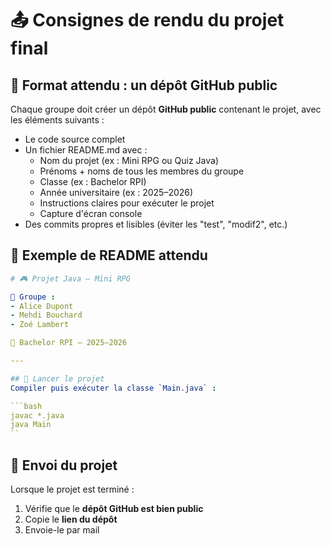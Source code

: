 # 📤 Consignes de rendu du projet final

## 🎯 Format attendu : un dépôt GitHub public

Chaque groupe doit créer un dépôt **GitHub public** contenant le projet, avec les éléments suivants :

- Le code source complet
- Un fichier README.md avec :
    - Nom du projet (ex : Mini RPG ou Quiz Java)
    - Prénoms + noms de tous les membres du groupe
    - Classe (ex : Bachelor RPI)
    - Année universitaire (ex : 2025–2026)
    - Instructions claires pour exécuter le projet
    - Capture d'écran console
- Des commits propres et lisibles (éviter les "test", "modif2", etc.)

## 🚀 Exemple de README attendu

```yaml
# 🎮 Projet Java – Mini RPG

👥 Groupe :
- Alice Dupont
- Mehdi Bouchard
- Zoé Lambert

🏫 Bachelor RPI – 2025–2026

---

## 🔧 Lancer le projet
Compiler puis exécuter la classe `Main.java` :

```bash
javac *.java
java Main
``
```

## 📨 Envoi du projet

Lorsque le projet est terminé :

1. Vérifie que le **dépôt GitHub est bien public**
2. Copie le **lien du dépôt**
3. Envoie-le par mail